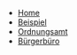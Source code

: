 * [Home](/)
* [Beispiel](./Beispiel/Beispiel.md)
* [Ordnungsamt](./philipp_clausing/Spezifikation_Ordnungsamt.md)
* [Bürgerbüro](./pia_schreiner/Spezifikation_Buergerbuero.md)
